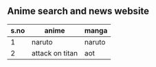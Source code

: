 ## Anime search and news website

| s.no | anime           | manga  |
| ---- | --------------- | ------ |
| 1    | naruto          | naruto |
| 2    | attack on titan | aot    |
